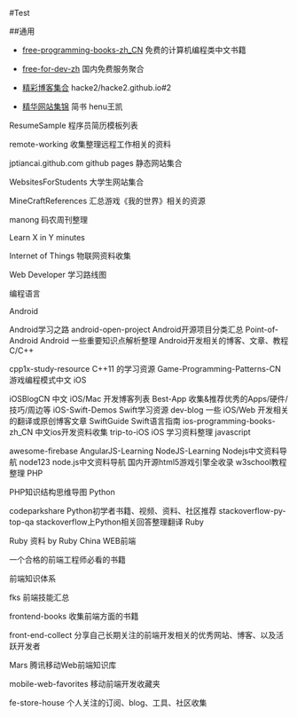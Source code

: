 #Test

##[](#通用)通用

* [free-programming-books-zh_CN](https://github.com/justjavac/free-programming-books-zh_CN) 免费的计算机编程类中文书籍

* [free-for-dev-zh](https://github.com/qinghuaiorg/free-for-dev-zh) 国内免费服务聚合

* [精彩博客集合](https://github.com/hacke2/hacke2.github.io/issues/2) hacke2/hacke2.github.io#2

* [精华网站集锦](http://www.jianshu.com/p/9e65fa0b808e) 简书 henu王凯

ResumeSample 程序员简历模板列表

remote-working 收集整理远程工作相关的资料

jptiancai.github.com github pages 静态网站集合

WebsitesForStudents 大学生网站集合

MineCraftReferences 汇总游戏《我的世界》相关的资源

manong 码农周刊整理

Learn X in Y minutes

Internet of Things 物联网资料收集

Web Developer 学习路线图

编程语言

Android

Android学习之路
android-open-project Android开源项目分类汇总
Point-of-Android Android 一些重要知识点解析整理
Android开发相关的博客、文章、教程
C/C++

cpp1x-study-resource C++11 的学习资源
Game-Programming-Patterns-CN 游戏编程模式中文
iOS

iOSBlogCN 中文 iOS/Mac 开发博客列表
Best-App 收集&推荐优秀的Apps/硬件/技巧/周边等
iOS-Swift-Demos Swift学习资源
dev-blog 一些 iOS/Web 开发相关的翻译或原创博客文章
SwiftGuide Swift语言指南
ios-programming-books-zh_CN 中文ios开发资料收集
trip-to-iOS iOS 学习资料整理
javascript

awesome-firebase
AngularJS-Learning
NodeJS-Learning Nodejs中文资料导航
node123 node.js中文资料导航
国内开源html5游戏引擎全收录
w3school教程整理
PHP

PHP知识结构思维导图
Python

codeparkshare Python初学者书籍、视频、资料、社区推荐
stackoverflow-py-top-qa stackoverflow上Python相关回答整理翻译
Ruby

Ruby 资料 by Ruby China
WEB前端

一个合格的前端工程师必看的书籍

前端知识体系

fks 前端技能汇总

frontend-books 收集前端方面的书籍

front-end-collect 分享自己长期关注的前端开发相关的优秀网站、博客、以及活跃开发者

Mars 腾讯移动Web前端知识库

mobile-web-favorites 移动前端开发收藏夹

fe-store-house 个人关注的订阅、blog、工具、社区收集
